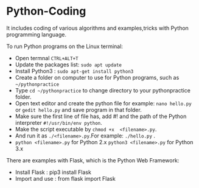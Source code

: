 # Python-Coding
It includes coding of various algorithms and examples,tricks with Python programming language.

To run Python programs on the Linux terminal:
- Open termnal `CTRL+ALT+T`
- Update the packages list: `sudo apt update`
- Install Python3 : `sudo apt-get install python3`
- Create a folder on computer to use for Python programs, such as `~/pythonpractice`
- Type `cd ~/pythonpractice` to change directory to your pythonpractice folder.
- Open text editor and create the python file for example: `nano hello.py` or `gedit hello.py` and save program in that folder.
- Make sure the first line of file has, add #! and the path of the Python interpreter `#!/usr/bin/env python`.
- Make the script executable by `chmod +x  <filename>.py`.
- And run it as `./<filename>.py`.For example: `./hello.py` . 
- `python <filename>.py` for Python 2.x  `python3 <filename>.py` for Python 3.x

There are examples with Flask, which is the Python Web Framework:
- Install Flask : pip3 install Flask
- Import and use : from flask import Flask
